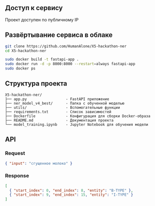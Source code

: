 ## Доступ к сервису

Проект доступен по публичному IP

## Развёртывание сервиса в облаке

```bash
git clone https://github.com/HumanAlone/X5-hackathon-ner
cd X5-hackathon-ner

sudo docker build -t fastapi-app .
sudo docker run -d -p 8000:8000 --restart=always fastapi-app
sudo docker ps
```

## Структура проекта

```
X5-hackathon-ner/
├── app.py                  - FastAPI приложение
├── ner_model_v4_best/      - Папка с обученной моделью
├── utils/                  - Вспомогательные функции
├── requirements.txt        - Список зависимостей
├── Dockerfile              - Конфигурация для сборки Docker-образа
├── README.md               - Документация проекта
└── model_training.ipynb    - Jupyter Notebook для обучения модели
```

## API

### Request

```json
{ "input": "сгущенное молоко" }
```

### Response
```json
[
  { "start_index": 0, "end_index": 8, "entity": "B-TYPE" },
  { "start_index": 9, "end_index": 15, "entity": "I-TYPE" }
]
```
